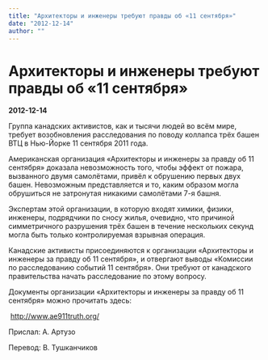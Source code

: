 ```yaml
---
title: "Архитекторы и инженеры требуют правды об «11 сентября»"
date: "2012-12-14"
author: ""
---
```


# Архитекторы и инженеры требуют правды об «11 сентября»

**2012-12-14** 

Группа канадских активистов, как и тысячи людей во всём мире, требует возобновления расследования по поводу коллапса трёх башен ВТЦ в Нью-Йорке 11 сентября 2011 года.

Американская организация «Архитекторы и инженеры за правду об 11 сентября» доказала невозможность того, чтобы эффект от пожара, вызванного двумя самолётами, привёл к обрушению первых двух башен. Невозможным представляется и то, каким образом могла обрушиться не затронутая никакими самолётами 7-я башня.

Экспертам этой организации, в которую входят химики, физики, инженеры, подрядчики по сносу жилья, очевидно, что причиной симметричного разрушения трёх башен в течение нескольких секунд могла быть только контролируемая взрывная операция.

Канадские активисты присоединяются к организации «Архитекторы и инженеры за правду об 11 сентября», и отвергают выводы «Комиссии по расследованию событий 11 сентября». Они требуют от канадского правительства начать расследование по этому вопросу.

Документы организации «Архитекторы и инженеры за правду об 11 сентября» можно прочитать здесь:

 http://www.ae911truth.org/

Прислал: А. Артузо

Перевод: В. Тушканчиков